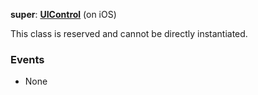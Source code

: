 **super**: **[UIControl](UIControl.md)** (on iOS)

This class is reserved and cannot be directly instantiated.



### Events

* None




